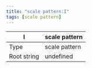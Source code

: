```yaml
---
title: "scale pattern:I"
tags: [scale pattern]
---
```


|I|scale pattern|
|---|---|
|Type|scale pattern|
|Root string|undefined|


